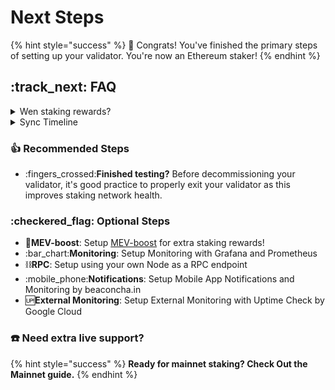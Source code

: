 # Next Steps

{% hint style="success" %}
:tada: Congrats! You've finished the primary steps of setting up your validator. You're now an Ethereum staker!
{% endhint %}

## :track\_next: FAQ

<details>

<summary>Wen staking rewards?</summary>

**Activation Queue**: Once your EL+CL is synced, validator up and running, you just wait for activation. This process can take 24+ hours. Only 900 new validators can join per day. Check the queue length: [https://wenmerge.com](https://wenmerge.com)

**Activated**: When you're activated, your validator will begin creating and voting on blocks while earning staking rewards.

**Quick monitoring**: Use [https://holesky.beaconcha.in](https://holesky.beaconcha.in/) to create alerts and track your validator's performance.

</details>

<details>

<summary>Sync Timeline</summary>

Syncing the consensus client is instantaneous with checkpoint sync but the execution client can take up to a day. On nodes with fast NVME drives and gigabit internet, expect your node to be fully synced in a few hours.

**How do I know I'm fully synced?**

* Check your execution client's logs and compare the block number against the most recent block on [https://holesky.etherscan.io](https://holesky.etherscan.io/)
  * Check EL logs: `journalctl -fu execution`
* Thanks to checkpoint sync, your consensus client's is instantly synched. You can compare the slot number against the most recent slot on [https://holesky.beaconcha.in](https://holesky.beaconcha.in/)
  * Check CL logs: `journalctl -fu consensus`

</details>

### :thumbsup: Recommended Steps

* :fingers\_crossed:**Finished testing?** Before decommissioning your validator, it's good practice to properly exit your validator as this improves staking network health.

### :checkered\_flag: Optional Steps

* :robot:**MEV-boost**: Setup [MEV-boost](../../../ethereum-staking-guide/ethereum-staking-guide/mev-boost/) for extra staking rewards!
* :bar\_chart:**Monitoring**: Setup Monitoring with Grafana and Prometheus
* :chains:**RPC**: Setup using your own Node as a RPC endpoint
* :mobile\_phone:**Notifications**: Setup Mobile App Notifications and Monitoring by beaconcha.in
* :up:**External Monitoring**: Setup External Monitoring with Uptime Check by Google Cloud

### :telephone: **Need extra live support?**

{% hint style="success" %}
**Ready for mainnet staking? Check Out the Mainnet guide.**
{% endhint %}
